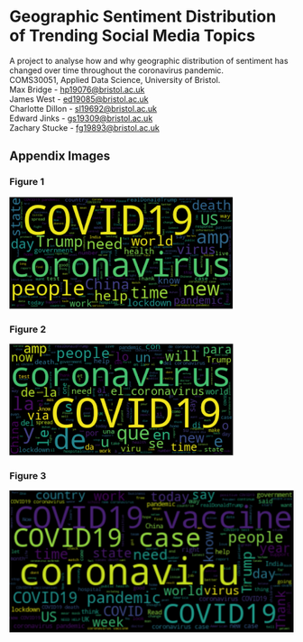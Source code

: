 # Geographic Sentiment Distribution of Trending Social Media Topics
A project to analyse how and why geographic distribution of sentiment has changed over time throughout the coronavirus pandemic.\
COMS30051, Applied Data Science, University of Bristol.\
Max Bridge - hp19076@bristol.ac.uk\
James West - ed19085@bristol.ac.uk\
Charlotte Dillon - sl19692@bristol.ac.uk\
Edward Jinks - gs19309@bristol.ac.uk\
Zachary Stucke - fg19893@bristol.ac.uk

## Appendix Images
### Figure 1
![Alt text](images/word_cloud_1.png?raw=true "Original word cloud")

### Figure 2
![Alt text](images/word_cloud_2.png?raw=true "Cleaned word cloud")

### Figure 3
![Alt text](images/word_cloud_3.png?raw=true "English word cloud")

